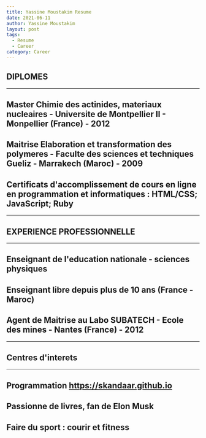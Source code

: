 ```yaml
---
title: Yassine Moustakim Resume
date: 2021-06-11
author: Yassine Moustakim
layout: post
tags:
  - Resume
  - Career
category: Career
---
```


## DIPLOMES
------------------------------------------------------------------------------------------------------------------------------------
## Master Chimie des actinides, materiaux nucleaires - **Universite de Montpellier II - Monpellier (France)** - 2012
## Maitrise Elaboration et transformation des polymeres - **Faculte des sciences et techniques Gueliz - Marrakech (Maroc)** - 2009
## Certificats d'accomplissement de cours en ligne en programmation et informatiques : HTML/CSS; JavaScript; Ruby
------------------------------------------------------------------------------------------------------------------------------------
## EXPERIENCE PROFESSIONNELLE
------------------------------------------------------------------------------------------------------------------------------------
## Enseignant de l'education nationale - sciences physiques 
## Enseignant libre depuis plus de 10 ans (France - Maroc)
## Agent de Maitrise au Labo SUBATECH - Ecole des mines - Nantes (France) - 2012
------------------------------------------------------------------------------------------------------------------------------------
## Centres d'interets
------------------------------------------------------------------------------------------------------------------------------------
## Programmation https://skandaar.github.io
## Passionne de livres, fan de Elon Musk
## Faire du sport : courir et fitness
